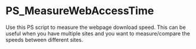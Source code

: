 # PS_MeasureWebAccessTime
Use this PS script to measure the webpage download speed. This can be useful when you have multiple sites and you want to measure/compare the speeds between different sites.
